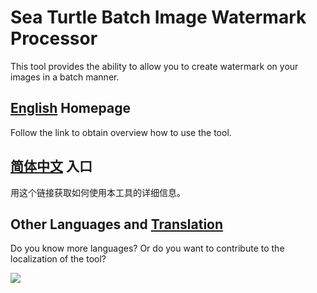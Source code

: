 # Sea Turtle Batch Image Watermark Processor
This tool provides the ability to allow you to create watermark on your images in a batch manner.

## [English](https://github.com/hardywang/batch-image-watermark-processor/blob/wiki/SeaTurtle2_English.md) Homepage ##
Follow the link to obtain overview how to use the tool.
## [简体中文](https://github.com/hardywang/batch-image-watermark-processor/blob/wiki/SeaTurtle2_SimplifiedChinese.md) 入口 ##
用这个链接获取如何使用本工具的详细信息。
## Other Languages and [Translation](https://github.com/hardywang/batch-image-watermark-processor/blob/wiki/SeaTurtle2_Localization.md) ##
Do you know more languages? Or do you want to contribute to the localization of the tool?

[![](http://www2.clustrmaps.com/stats/maps-no_clusters/code.google.com-p-batch-image-watermark-processor--thumb.jpg)](http://www2.clustrmaps.com/counter/maps.php?url=https://github.com/hardywang/batch-image-watermark-processor/)
